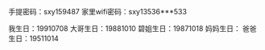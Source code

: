 手提密码：sxy159487
家里wifi密码：sxy13536***533

我生日：19910708
大哥生日：19881010
碧姐生日：19871018
妈妈生日：
爸爸生日：19511014
